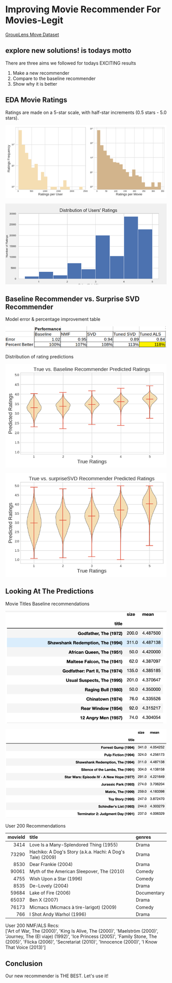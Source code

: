 
# Improving Movie Recommender For **Movies-Legit**

[GroupLens Move Dataset](https://grouplens.org/datasets/movielens/)

## explore new solutions! is todays motto

There are three aims we followed for todays EXCITING results

1. Make a new recommender
2. Compare to the baseline recommender
3. Show why it is better

## EDA Movie Ratings

Ratings are made on a 5-star scale, with half-star increments (0.5 stars - 5.0 stars).

![Work Flow](img/counts_hist.png)

![Work Flow](img/distribution_of_user_ratings.png)


## Baseline Recommender vs. Surprise SVD Recommender

Model error & percentage improvement table

![Work Flow](img/error_table.png)

Distribution of rating predictions

![Work Flow](img/violin_means.png)

![Work Flow](img/violin_svd.png)

## Looking At The Predictions

Movie Titles Baseline recommendations  

![Work Flow](img/recom1.png)

![Work Flow](img/recom2.png)

User 200 Recommendations  

|   movieId | title                                                      | genres               |
|----------:|:-----------------------------------------------------------|:---------------------|
|      3414 | Love Is a Many-Splendored Thing (1955)                     | Drama|Romance|War    |
|     73290 | Hachiko: A Dog's Story (a.k.a. Hachi: A Dog's Tale) (2009) | Drama                |
|      8530 | Dear Frankie (2004)                                        | Drama|Romance        |
|     90061 | Myth of the American Sleepover, The (2010)                 | Comedy|Drama|Romance |
|      4755 | Wish Upon a Star (1996)                                    | Comedy               |
|      8535 | De-Lovely (2004)                                           | Drama|Musical        |
|     59684 | Lake of Fire (2006)                                        | Documentary          |
|     65037 | Ben X (2007)                                               | Drama                |
|     76173 | Micmacs (Micmacs à tire-larigot) (2009)                    | Comedy|Crime         |
|       766 | I Shot Andy Warhol (1996)                                  | Drama                |

User 200 NMF/ALS Recs:  
['Art of War, The (2000)', 'King Is Alive, The (2000)', 'Maelström (2000)', 'Journey, The (El viaje) (1992)', 'Ice Princess (2005)', 'Family Stone, The (2005)', 'Flicka (2006)', 'Secretariat (2010)', 'Innocence (2000)', 'I Know That Voice (2013)']

## Conclusion

Our new recommender is THE BEST. Let's use it!


